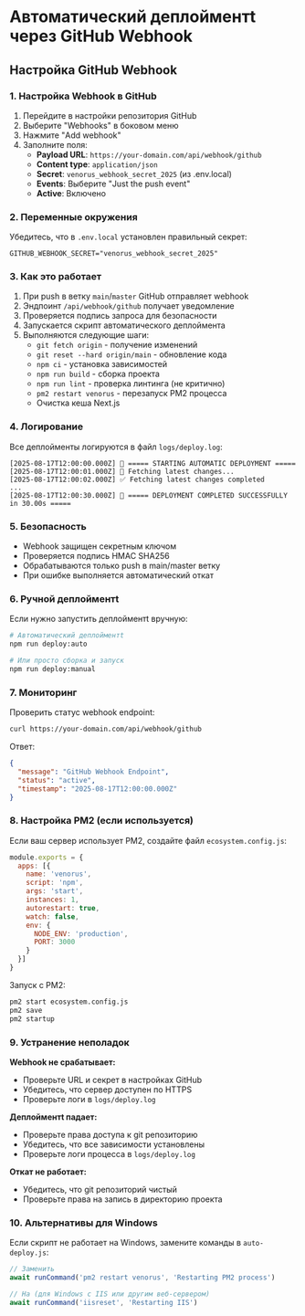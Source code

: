 # Автоматический деплойментt через GitHub Webhook

## Настройка GitHub Webhook

### 1. Настройка Webhook в GitHub

1. Перейдите в настройки репозитория GitHub
2. Выберите "Webhooks" в боковом меню
3. Нажмите "Add webhook"
4. Заполните поля:
   - **Payload URL**: `https://your-domain.com/api/webhook/github`
   - **Content type**: `application/json`
   - **Secret**: `venorus_webhook_secret_2025` (из .env.local)
   - **Events**: Выберите "Just the push event"
   - **Active**: Включено

### 2. Переменные окружения

Убедитесь, что в `.env.local` установлен правильный секрет:

```env
GITHUB_WEBHOOK_SECRET="venorus_webhook_secret_2025"
```

### 3. Как это работает

1. При push в ветку `main`/`master` GitHub отправляет webhook
2. Эндпоинт `/api/webhook/github` получает уведомление
3. Проверяется подпись запроса для безопасности
4. Запускается скрипт автоматического деплойментa
5. Выполняются следующие шаги:
   - `git fetch origin` - получение изменений
   - `git reset --hard origin/main` - обновление кода
   - `npm ci` - установка зависимостей
   - `npm run build` - сборка проекта
   - `npm run lint` - проверка линтинга (не критично)
   - `pm2 restart venorus` - перезапуск PM2 процесса
   - Очистка кеша Next.js

### 4. Логирование

Все деплойменты логируются в файл `logs/deploy.log`:

```
[2025-08-17T12:00:00.000Z] 🚀 ===== STARTING AUTOMATIC DEPLOYMENT =====
[2025-08-17T12:00:01.000Z] 🔄 Fetching latest changes...
[2025-08-17T12:00:02.000Z] ✅ Fetching latest changes completed
...
[2025-08-17T12:00:30.000Z] 🎉 ===== DEPLOYMENT COMPLETED SUCCESSFULLY in 30.00s =====
```

### 5. Безопасность

- Webhook защищен секретным ключом
- Проверяется подпись HMAC SHA256
- Обрабатываются только push в main/master ветку
- При ошибке выполняется автоматический откат

### 6. Ручной деплойментt

Если нужно запустить деплойментt вручную:

```bash
# Автоматический деплойментt
npm run deploy:auto

# Или просто сборка и запуск
npm run deploy:manual
```

### 7. Мониторинг

Проверить статус webhook endpoint:

```bash
curl https://your-domain.com/api/webhook/github
```

Ответ:
```json
{
  "message": "GitHub Webhook Endpoint",
  "status": "active",
  "timestamp": "2025-08-17T12:00:00.000Z"
}
```

### 8. Настройка PM2 (если используется)

Если ваш сервер использует PM2, создайте файл `ecosystem.config.js`:

```javascript
module.exports = {
  apps: [{
    name: 'venorus',
    script: 'npm',
    args: 'start',
    instances: 1,
    autorestart: true,
    watch: false,
    env: {
      NODE_ENV: 'production',
      PORT: 3000
    }
  }]
}
```

Запуск с PM2:
```bash
pm2 start ecosystem.config.js
pm2 save
pm2 startup
```

### 9. Устранение неполадок

**Webhook не срабатывает:**
- Проверьте URL и секрет в настройках GitHub
- Убедитесь, что сервер доступен по HTTPS
- Проверьте логи в `logs/deploy.log`

**Деплойментt падает:**
- Проверьте права доступа к git репозиторию
- Убедитесь, что все зависимости установлены
- Проверьте логи процесса в `logs/deploy.log`

**Откат не работает:**
- Убедитесь, что git репозиторий чистый
- Проверьте права на запись в директорию проекта

### 10. Альтернативы для Windows

Если скрипт не работает на Windows, замените команды в `auto-deploy.js`:

```javascript
// Заменить
await runCommand('pm2 restart venorus', 'Restarting PM2 process')

// На (для Windows с IIS или другим веб-сервером)
await runCommand('iisreset', 'Restarting IIS')
```